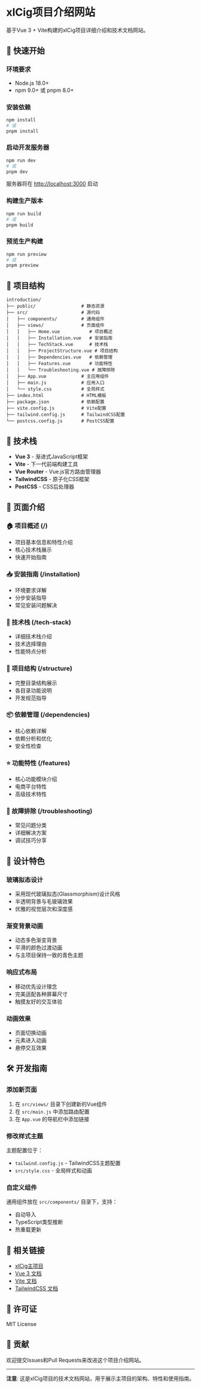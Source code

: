# xlCig项目介绍网站

基于Vue 3 + Vite构建的xlCig项目详细介绍和技术文档网站。

## 🚀 快速开始

### 环境要求

- Node.js 18.0+
- npm 9.0+ 或 pnpm 8.0+

### 安装依赖

```bash
npm install
# 或
pnpm install
```

### 启动开发服务器

```bash
npm run dev
# 或
pnpm dev
```

服务器将在 [http://localhost:3000](http://localhost:3000) 启动

### 构建生产版本

```bash
npm run build
# 或
pnpm build
```

### 预览生产构建

```bash
npm run preview
# 或
pnpm preview
```

## 📁 项目结构

```
introduction/
├── public/                 # 静态资源
├── src/                    # 源代码
│   ├── components/         # 通用组件
│   ├── views/              # 页面组件
│   │   ├── Home.vue           # 项目概述
│   │   ├── Installation.vue   # 安装指南
│   │   ├── TechStack.vue      # 技术栈
│   │   ├── ProjectStructure.vue # 项目结构
│   │   ├── Dependencies.vue   # 依赖管理
│   │   ├── Features.vue       # 功能特性
│   │   └── Troubleshooting.vue # 故障排除
│   ├── App.vue             # 主应用组件
│   ├── main.js             # 应用入口
│   └── style.css           # 全局样式
├── index.html              # HTML模板
├── package.json            # 依赖配置
├── vite.config.js          # Vite配置
├── tailwind.config.js      # TailwindCSS配置
└── postcss.config.js       # PostCSS配置
```

## 🎨 技术栈

- **Vue 3** - 渐进式JavaScript框架
- **Vite** - 下一代前端构建工具
- **Vue Router** - Vue.js官方路由管理器
- **TailwindCSS** - 原子化CSS框架
- **PostCSS** - CSS后处理器

## 📖 页面介绍

### 🏠 项目概述 (/)
- 项目基本信息和特性介绍
- 核心技术栈展示
- 快速开始指南

### 📥 安装指南 (/installation)
- 环境要求详解
- 分步安装指导
- 常见安装问题解决

### 🔧 技术栈 (/tech-stack)
- 详细技术栈介绍
- 技术选择理由
- 性能特点分析

### 📁 项目结构 (/structure)
- 完整目录结构展示
- 各目录功能说明
- 开发规范指导

### 📦 依赖管理 (/dependencies)
- 核心依赖详解
- 依赖分析和优化
- 安全性检查

### ⭐ 功能特性 (/features)
- 核心功能模块介绍
- 电商平台特性
- 高级技术特性

### 🔧 故障排除 (/troubleshooting)
- 常见问题分类
- 详细解决方案
- 调试技巧分享

## 🎯 设计特色

### 玻璃拟态设计
- 采用现代玻璃拟态(Glassmorphism)设计风格
- 半透明背景与毛玻璃效果
- 优雅的视觉层次和深度感

### 渐变背景动画
- 动态多色渐变背景
- 平滑的颜色过渡动画
- 与主项目保持一致的青色主题

### 响应式布局
- 移动优先设计理念
- 完美适配各种屏幕尺寸
- 触摸友好的交互体验

### 动画效果
- 页面切换动画
- 元素进入动画
- 悬停交互效果

## 🛠️ 开发指南

### 添加新页面

1. 在 `src/views/` 目录下创建新的Vue组件
2. 在 `src/main.js` 中添加路由配置
3. 在 `App.vue` 的导航栏中添加链接

### 修改样式主题

主题配置位于：
- `tailwind.config.js` - TailwindCSS主题配置
- `src/style.css` - 全局样式和动画

### 自定义组件

通用组件放在 `src/components/` 目录下，支持：
- 自动导入
- TypeScript类型推断
- 热重载更新

## 🔗 相关链接

- [xlCig主项目](https://gitee.com/leheya/xlweb)
- [Vue 3 文档](https://cn.vuejs.org/)
- [Vite 文档](https://cn.vitejs.dev/)
- [TailwindCSS 文档](https://tailwindcss.com/)

## 📄 许可证

MIT License

## 🤝 贡献

欢迎提交Issues和Pull Requests来改进这个项目介绍网站。

---

**注意**: 这是xlCig项目的技术文档网站，用于展示主项目的架构、特性和使用指南。 